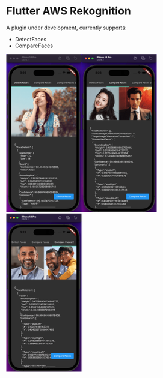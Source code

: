 # Flutter AWS Rekognition

A plugin under development, currently supports:

* DetectFaces
* CompareFaces

<img src="https://raw.githubusercontent.com/xSILENCEx/project_images/main/flutter_aws_rekognition/detect_faces.png" width=200><img src="https://raw.githubusercontent.com/xSILENCEx/project_images/main/flutter_aws_rekognition/compare_faces1.png" width=200><img src="https://raw.githubusercontent.com/xSILENCEx/project_images/main/flutter_aws_rekognition/compare_faces2.png" width=200>
